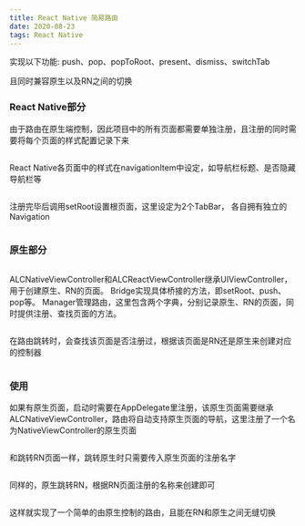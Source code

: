 ```yaml
---
title: React Native 简易路由
date: 2020-08-23
tags: React Native
---
```


实现以下功能:
push、pop、popToRoot、present、dismiss、switchTab

且同时兼容原生以及RN之间的切换

### React Native部分

由于路由在原生端控制，因此项目中的所有页面都需要单独注册，且注册的同时需要将每个页面的样式配置记录下来
```

```

React Native各页面中的样式在navigationItem中设定，如导航栏标题、是否隐藏导航栏等
```

```

注册完毕后调用setRoot设置根页面，这里设定为2个TabBar， 各自拥有独立的Navigation
```

```

### 原生部分

```

```

ALCNativeViewController和ALCReactViewController继承UIViewController，用于创建原生、RN的页面。
Bridge实现具体桥接的方法，即setRoot、push、pop等。
Manager管理路由，这里包含两个字典，分别记录原生、RN的页面，同时提供注册、查找页面的方法。
```

```

在路由跳转时，会查找该页面是否注册过，根据该页面是RN还是原生来创建对应的控制器
```

```

### 使用

如果有原生页面，启动时需要在AppDelegate里注册，该原生页面需要继承ALCNativeViewController，路由将自动支持原生页面的导航，这里注册了一个名为NativeViewController的原生页面
```

```

和跳转RN页面一样，跳转原生时只需要传入原生页面的注册名字
```

```

同样的，原生跳转RN，根据RN页面注册的名称来创建即可
```

```

这样就实现了一个简单的由原生控制的路由，且能在RN和原生之间无缝切换
